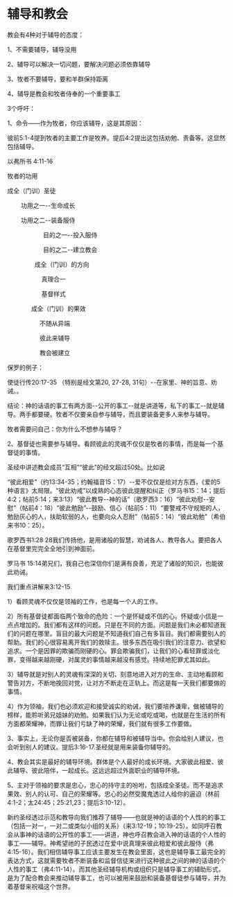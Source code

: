 # 辅导和教会



<p>教会有4种对于辅导的态度：</p>

<p>1、不需要辅导，辅导没用</p>

<p>2、辅导可以解决一切问题，要解决问题必须依靠辅导</p>

<p>3、牧者不要辅导，要和羊群保持距离</p>

<p>4、辅导是教会和牧者侍奉的一个重要事工</p>

<p>3个呼吁：</p>

<p>1、命令——作为牧者，你应该辅导，这是其原因：</p>

<p>彼前5:1-4提到牧者的主要工作是牧养。提后4:2提出这包括劝勉、责备等。这显然包括辅导。&nbsp;</p>

<p>以弗所书 4:11-16</p>

<p>牧者的功用</p>

<p>成全（门训）圣徒</p>

<p>&nbsp;&nbsp;&nbsp;&nbsp;&nbsp;&nbsp;&nbsp;&nbsp;功用之一--生命成长</p>

<p>&nbsp;&nbsp;&nbsp;&nbsp;&nbsp;&nbsp;&nbsp;&nbsp;功用之二--装备服侍</p>

<p>&nbsp;&nbsp;&nbsp;&nbsp;&nbsp;&nbsp;&nbsp;&nbsp;&nbsp;&nbsp;&nbsp;&nbsp;&nbsp;&nbsp;&nbsp;&nbsp;&nbsp;&nbsp;&nbsp;&nbsp;&nbsp;目的之一--投入服侍</p>

<p>&nbsp;&nbsp;&nbsp;&nbsp;&nbsp;&nbsp;&nbsp;&nbsp;&nbsp;&nbsp;&nbsp;&nbsp;&nbsp;&nbsp;&nbsp;&nbsp;&nbsp;&nbsp;&nbsp;&nbsp;&nbsp;目的之二--建立教会</p>

<p>&nbsp;&nbsp;&nbsp;&nbsp;&nbsp;&nbsp;&nbsp;&nbsp;&nbsp;&nbsp;&nbsp;&nbsp;&nbsp;&nbsp;&nbsp;&nbsp;成全（门训）的方向</p>

<p>&nbsp;&nbsp;&nbsp;&nbsp;&nbsp;&nbsp;&nbsp;&nbsp;&nbsp;&nbsp;&nbsp;&nbsp;&nbsp;&nbsp;&nbsp;&nbsp;&nbsp;&nbsp;&nbsp;&nbsp;真理合一</p>

<p>&nbsp;&nbsp;&nbsp;&nbsp;&nbsp;&nbsp;&nbsp;&nbsp;&nbsp;&nbsp;&nbsp;&nbsp;&nbsp;&nbsp;&nbsp;&nbsp;&nbsp;&nbsp;&nbsp;&nbsp;基督样式</p>

<p>&nbsp;&nbsp;&nbsp;&nbsp;&nbsp;&nbsp;&nbsp;&nbsp;&nbsp;&nbsp;&nbsp;&nbsp;&nbsp;&nbsp;成全（门训）的果效</p>

<p>&nbsp;&nbsp;&nbsp;&nbsp;&nbsp;&nbsp;&nbsp;&nbsp;&nbsp;&nbsp;&nbsp;&nbsp;&nbsp;&nbsp;&nbsp;&nbsp;&nbsp;&nbsp;&nbsp;不随从异端</p>

<p>&nbsp; &nbsp; &nbsp; &nbsp; &nbsp; &nbsp; &nbsp; &nbsp; &nbsp; &nbsp;彼此来辅导</p>

<p>&nbsp; &nbsp; &nbsp; &nbsp; &nbsp; &nbsp; &nbsp; &nbsp; &nbsp; &nbsp;教会被建立</p>

<p>保罗的例子：</p>

<p>使徒行传20:17-35 （特别是经文第20, 27-28, 31句）--在家里、神的旨意、劝诫。。</p>

<p>结论：神的话语的事工有两方面--公开的事工--就是讲道等，私下的事工--就是辅导。两手都要硬。牧者不仅要亲自参与辅导，而且要装备更多人来参与辅导。</p>

<p>牧者需要问自己：你为什么不想参与辅导？</p>

<p>2、基督徒也需要参与辅导。看顾彼此的灵魂不仅仅是牧者的事情，而是每一个基督徒的事情。</p>

<p>圣经中讲述教会成员“互相”“彼此”的经文超过50处。比如说</p>

<p>“彼此相爱”（约13:34-35；约翰福音15：17）--爱不仅仅是给对方东西，《爱的5种语言》太局限。“彼此劝戒”以成熟的心态彼此提醒和纠正（罗马书15：14；提后4:2；帖前5:14；来3:13）“彼此教导--神的话”（歌罗西3：16）“彼此劝慰--安慰”（帖前4：18）“彼此勉励”--鼓励、信心（帖前5：11）“要警戒不守规矩的人，勉励灰心的人，扶助软弱的人，也要向众人忍耐”（帖前5：14）“彼此劝勉”（希伯来书10：25）。&nbsp;</p>

<p>歌罗西书1:28&nbsp;28我们传扬他，是用诸般的智慧，劝诫各人、教导各人。要把各人在基督里完完全全地引到神面前。</p>

<p>罗马书 15:14弟兄们，我自己也深信你们是满有良善，充足了诸般的知识，也能彼此劝诫。</p>

<p>我们重点讲解来3:12-15</p>

<p>1）看顾灵魂不仅仅是领袖的工作，也是每一个人的工作。</p>

<p>2）所有基督徒都面临两个致命的危险：一个是怀疑或不信的心。怀疑或小信是一点点增加的。我们都有这样的问题。只是在不同的方面。问题是我们未必都知道我们的问题在哪里。盲目的最大问题是不知道我们自己有多盲目。我们都需要别人的帮助。我们的心很容易离开我们的救赎主。很多东西在吸引我们的注意力、欲望和追求。一个是因罪的欺骗而刚硬的心。罪会欺骗我们，让我们的心看轻罪或淡化罪，变得越来越刚硬，对属灵的事情越来越没有感觉。持续地犯罪尤其如此。</p>

<p>3）辅导就是对别人的灵魂有深深的关切、刻意地进入对方的生命、主动地看顾和警告对方，不断地挽回对党，让对方不断走在正轨上。而这是每一天我们都要做的事情。</p>

<p>4）作为领袖，我们也必须欢迎和接受诚实的劝诫，我们要培养谦卑，做被辅导的榜样，能聆听弟兄姐妹的劝勉。如果我们认为无论或吃或喝，也就是在生活的所有方面都荣耀神，而罪让我们亏缺了神的荣耀，我们就有很多工作要做。</p>

<p>3、事实上，无论你是否被装备，你都在辅导和被辅导当中。你会给别人建议，也会听到别人的建议。提后3:16-17.圣经就是用来装备你辅导的。&nbsp; &nbsp; &nbsp;</p>

<p>4、教会其实是最好的辅导环境。群体是个人最好的成长环境。大家彼此相爱、彼此辅导、彼此陪伴，一起成长。这远远超过外面职业的辅导环境。&nbsp; &nbsp;</p>

<p>5、主对于领袖的要求是忠心，忠心的持守主的吩咐，包括成全圣徒。而不是追求果效、别人的认可、自己的荣耀等。忠心的必然受魔鬼透过人给你的逼迫（林前4:1-2；太24:45；25:21,23；提后3:10-12）。&nbsp; &nbsp;</p>

<p>新约圣经透过示范和教导向我们推荐了辅导——也就是神的话语的个人性的的事工（包括一对一，一对二或类似小组的关系）（来3:12-19；10:19-25）。如同呼召教会从事神的话语的公开性的事工——讲道，神也呼召教会进入神的话语的个人性的事工——辅导。神希望祂的子民透过在爱中说真理来彼此相爱和彼此服侍（弗4:15-16）。我们相信辅导事工应该主要发生在教会里面，这也是辅导事工最完全的表达方式，这就需要牧者不断装备和监督信徒来进行这种彼此之间的神的话语的个人性的事工（弗4:11-14）。而其他圣经辅导机构或组织只是辅导事工的辅助形式，是为了配合教会来推动辅导事工，也可以被用来鼓励和装备基督徒参与辅导，并为着基督来祝福这个世界。</p>